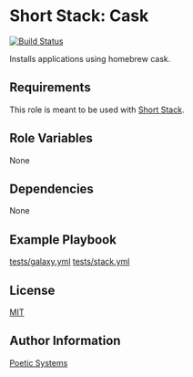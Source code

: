 Short Stack: Cask
=========
[![Build Status](https://travis-ci.org/poetic/short-stack-cask.svg)](https://travis-ci.org/poetic/short-stack-cask)

Installs applications using homebrew cask.

Requirements
------------

This role is meant to be used with [Short Stack](https://github.com/poetic/short-stack).

Role Variables
--------------

None

Dependencies
------------

None

Example Playbook
----------------

[tests/galaxy.yml](tests/galaxy.yml)
[tests/stack.yml](tests/stack.yml)

License
-------

[MIT](LICENSE)

Author Information
------------------

[Poetic Systems](http://poeticsystems.com)
